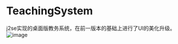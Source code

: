 # TeachingSystem
j2se实现的桌面版教务系统，在前一版本的基础上进行了UI的美化升级。<br/>
![image](http://thumbnail0.baidupcs.com/thumbnail/bf695fd7b7097c4dd5bb9c6c36508946?fid=2353876826-250528-528001288885785&time=1468256400&rt=sh&sign=FDTAER-DCb740ccc5511e5e8fedcff06b081203-hKdfajykzAaVubyPw%2BeEZHwjo%2FE%3D&expires=8h&chkv=0&chkbd=0&chkpc=&dp-logid=4477583041283110040&dp-callid=0&size=c710_u400&quality=100)
